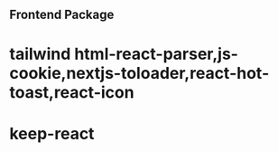 

## Frontend Package
# tailwind html-react-parser,js-cookie,nextjs-toloader,react-hot-toast,react-icon
#  keep-react